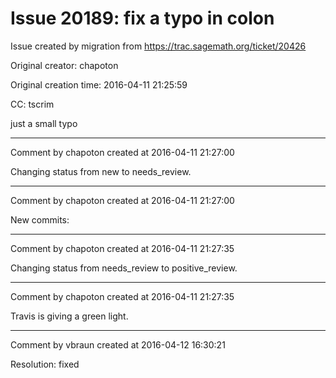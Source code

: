 # Issue 20189: fix a typo in colon

Issue created by migration from https://trac.sagemath.org/ticket/20426

Original creator: chapoton

Original creation time: 2016-04-11 21:25:59

CC:  tscrim

just a small typo


---

Comment by chapoton created at 2016-04-11 21:27:00

Changing status from new to needs_review.


---

Comment by chapoton created at 2016-04-11 21:27:00

New commits:


---

Comment by chapoton created at 2016-04-11 21:27:35

Changing status from needs_review to positive_review.


---

Comment by chapoton created at 2016-04-11 21:27:35

Travis is giving a green light.


---

Comment by vbraun created at 2016-04-12 16:30:21

Resolution: fixed
